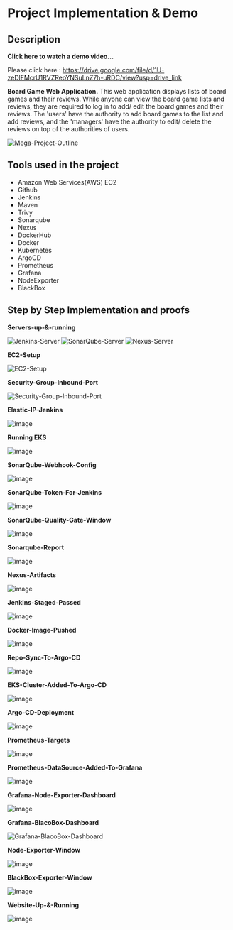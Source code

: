 # Project Implementation & Demo

## Description

**Click here to watch a demo video...**

Please click here : https://drive.google.com/file/d/1U-zeDlFMcrU1RVZReoYNSuLnZ7h-uRDC/view?usp=drive_link

**Board Game Web Application.**
This web application displays lists of board games and their reviews. While anyone can view the board game lists and reviews, they are required to log in to add/ edit the board games and their reviews. The 'users' have the authority to add board games to the list and add reviews, and the 'managers' have the authority to edit/ delete the reviews on top of the authorities of users.  

![Mega-Project-Outline](https://github.com/user-attachments/assets/1ce9d757-5f7e-467a-905a-e35c3a216606)


## Tools used in the project

- Amazon Web Services(AWS) EC2
- Github
- Jenkins
- Maven
- Trivy
- Sonarqube
- Nexus
- DockerHub
- Docker
- Kubernetes
- ArgoCD
- Prometheus
- Grafana
- NodeExporter
- BlackBox
  
## Step by Step Implementation and proofs

**Servers-up-&-running**

![Jenkins-Server](https://github.com/user-attachments/assets/c215a9da-f9a4-49ab-adef-6b5227b4c1f4) ![SonarQube-Server](https://github.com/user-attachments/assets/e9144a66-35ab-4365-bb91-4dbdd577b7d5) ![Nexus-Server](https://github.com/user-attachments/assets/c395960e-bebc-47d7-a881-5f8ee4515b8c)


**EC2-Setup**

![EC2-Setup](https://github.com/user-attachments/assets/717234a9-a313-45c4-bb15-294ab4e417b9)

**Security-Group-Inbound-Port**

![Security-Group-Inbound-Port](https://github.com/user-attachments/assets/c4668dce-4a5e-4c67-89d9-cf0f8b6f768d)

**Elastic-IP-Jenkins**

![image](https://github.com/user-attachments/assets/ac96d043-585b-4601-b8a3-280818b76c58)

**Running EKS**

![image](https://github.com/user-attachments/assets/4ea263f7-1f58-4717-9098-756492951c26)


**SonarQube-Webhook-Config**

![image](https://github.com/user-attachments/assets/28533ef8-987f-40ca-9c1d-8d3dec034ef8)

**SonarQube-Token-For-Jenkins**

![image](https://github.com/user-attachments/assets/8b5580f9-9ddf-4fbb-88c4-8b275497627c)

**SonarQube-Quality-Gate-Window**

![image](https://github.com/user-attachments/assets/97e12d56-e4ee-4c7e-b4f3-55a1d7528f39)

**Sonarqube-Report**

![image](https://github.com/user-attachments/assets/253eec20-76e0-41ca-b253-06ca26da984b)


**Nexus-Artifacts**

![image](https://github.com/user-attachments/assets/28a7556a-e512-4e69-bc5d-4d12e0527ae9)


**Jenkins-Staged-Passed**

![image](https://github.com/user-attachments/assets/9b5e5fde-f38f-4cb0-9339-b1459a27d2cb)


**Docker-Image-Pushed**

![image](https://github.com/user-attachments/assets/160f7ed9-63c2-411e-ad54-07c5794633a9)


**Repo-Sync-To-Argo-CD**

![image](https://github.com/user-attachments/assets/b564f72e-3bf0-457c-9259-be5ecb81beb7)

**EKS-Cluster-Added-To-Argo-CD**

![image](https://github.com/user-attachments/assets/bdb8a994-d8f6-4851-973d-71c35b66fde3)

**Argo-CD-Deployment**

![image](https://github.com/user-attachments/assets/73219634-e120-452d-8ac7-a1739223c282)


**Prometheus-Targets**

![image](https://github.com/user-attachments/assets/d174ca47-0ad7-40c7-b74f-33e608241d10)

**Prometheus-DataSource-Added-To-Grafana**

![image](https://github.com/user-attachments/assets/4623605c-c4c4-476c-8a49-00ef5db7f85c)


**Grafana-Node-Exporter-Dashboard**

![image](https://github.com/user-attachments/assets/8b5ca9b9-e497-44bc-8307-c621ca254849)

**Grafana-BlacoBox-Dashboard**

![Grafana-BlacoBox-Dashboard](https://github.com/user-attachments/assets/a1478dcd-c159-48c8-9243-374935920a54)


**Node-Exporter-Window**

![image](https://github.com/user-attachments/assets/51b06960-cc3c-4a7f-8ca4-5ec87c299771)

**BlackBox-Exporter-Window**

![image](https://github.com/user-attachments/assets/f96968de-f993-47f6-8d69-280cbeebcdfb)


**Website-Up-&-Running**

![image](https://github.com/user-attachments/assets/a92ea8cf-d977-498e-8c2f-a70a92509a43)







